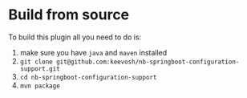 # Build from source

To build this plugin all you need to do is:

1. make sure you have `java` and `maven` installed
2. `git clone git@github.com:keevosh/nb-springboot-configuration-support.git`
3. `cd nb-springboot-configuration-support`
4. `mvn package`
